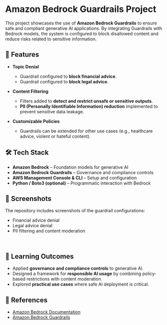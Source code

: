 # Amazon Bedrock Guardrails Project  

This project showcases the use of **Amazon Bedrock Guardrails** to ensure safe and compliant generative AI applications. By integrating Guardrails with Bedrock models, the system is configured to block disallowed content and reduce risks related to sensitive information.  

## 🚀 Features  

- **Topic Denial**  
  - Guardrail configured to **block financial advice**.  
  - Guardrail configured to **block legal advice**.  

- **Content Filtering**  
  - Filters added to **detect and restrict unsafe or sensitive outputs**.  
  - **PII (Personally Identifiable Information) reduction** implemented to prevent sensitive data leakage.  

- **Customizable Policies**  
  - Guardrails can be extended for other use cases (e.g., healthcare advice, violent or hateful content).  

## 🛠️ Tech Stack  

- **Amazon Bedrock** – Foundation models for generative AI  
- **Amazon Bedrock Guardrails** – Governance and compliance controls  
- **AWS Management Console & CLI** – Setup and configuration  
- **Python / Boto3 (optional)** – Programmatic interaction with Bedrock  

## 📸 Screenshots  

The repository includes screenshots of the guardrail configurations:  
- Financial advice denial  
- Legal advice denial  
- PII filtering and content moderation  

<img src=""/>
<img src=""/>
<img src=""/>
<img src=""/>



## 📖 Learning Outcomes  

- Applied **governance and compliance controls** to generative AI.  
- Designed a framework for **responsible AI usage** by combining policy-based restrictions with content moderation.  
- Explored **practical use cases** where safe AI deployment is critical.  

## 🔗 References  

- [Amazon Bedrock Documentation](https://docs.aws.amazon.com/bedrock/)  
- [Amazon Bedrock Guardrails](https://docs.aws.amazon.com/bedrock/latest/userguide/guardrails.html)  
